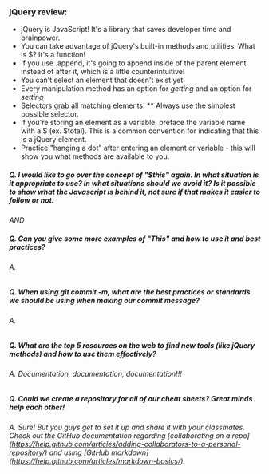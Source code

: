 ### jQuery review:
  * jQuery is JavaScript! It's a library that saves developer time and brainpower. 
  * You can take advantage of jQuery's built-in methods and utilities. What is $? It's a function!
  * If you use .append, it's going to append inside of the parent element instead of after it, which is a little counterintuitive! 
  * You can't select an element that doesn't exist yet. 
  * Every manipulation method has an option for _getting_ and an option for _setting_
  * Selectors grab all matching elements.
  ** Always use the simplest possible selector.
  * If you're storing an element as a variable, preface the variable name with a $ (ex. $total). This is a common convention for indicating that this is a jQuery element.
  * Practice "hanging a dot" after entering an element or variable  - this will show you what methods are available to you. 

##### _Q._ I would like to go over the concept of "$this" again. In what situation is it appropriate to use? In what situations should we avoid it? Is it possible to show what the Javascript is behind it, not sure if that makes it easier to follow or not.
*AND*
##### _Q._ Can you give some more examples of "This" and how to use it and best practices?
###### _A._

##### _Q._ When using git commit -m, what are the best practices or standards we should be using when making our commit message?
###### _A._

##### _Q._ What are the top 5 resources on the web to find new tools (like jQuery methods) and how to use them effectively?
###### _A._ Documentation, documentation, documentation!!!

##### _Q._ Could we create a repository for all of our cheat sheets? Great minds help each other!
###### _A._ Sure! But *you guys* get to set it up and share it with your classmates. Check out the GitHub documentation regarding [collaborating on a repo] (https://help.github.com/articles/adding-collaborators-to-a-personal-repository/) and using [GitHub markdown] (https://help.github.com/articles/markdown-basics/).
